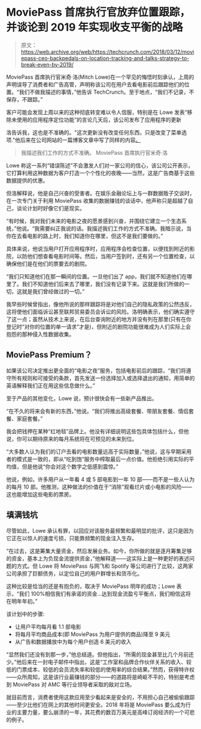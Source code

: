 # MoviePass 首席执行官放弃位置跟踪，并谈论到 2019 年实现收支平衡的战略 

> 原文：<https://web.archive.org/web/https://techcrunch.com/2018/03/12/moviepass-ceo-backpedals-on-location-tracking-and-talks-strategy-to-break-even-by-2019/>

MoviePass 首席执行官米奇·洛(Mitch Lowe)在一个罕见的悔悟时刻承认，上周的声明误导了消费者和广告高管，声明称该公司在用户去看电影前后跟踪他们的位置。“我们不做我描述的事情，”他告诉 TechCrunch。至于地点，“我们不记录，不保存，不跟踪。”

客户可能会发现上周以来的这种彻底转变难以令人信服，特别是在 Lowe 发表“移除未使用的应用程序定位功能”的言论几天后，该公司发布了应用程序的更新

洛告诉我，这也是不准确的。"这次更新没有改变任何东西，只是改变了菜单选项."他后来在公司网站的一篇博客文章中写了同样的内容[。](https://web.archive.org/web/20221006115202/https://www.moviepass.com/letter/)

> 我描述我们工作的方式不准确。 MoviePass 首席执行官米奇·洛

Lowe 称这一系列“错误陈述”不会激发人们对一家公司的信心，该公司公开表示，它打算利用这种数据为客户打造一个个性化的夜晚——当然，这是广告商基于这些数据提供的优惠。

但洛解释说，他是自己兴奋的受害者。在娱乐金融论坛上与一群数据贩子交谈时，在一次专门关于利用 MoviePass 收集的数据赚钱的谈话中，他声称只是超越了自己，谈论计划时好像它们是现实。

“有时候，我对我们未来的电影之夜的愿景感到兴奋，并围绕它建立一个生态系统，”他说。“我需要纠正我说的话。我描述我们工作的方式不准确。我暗示说，当你在去看电影的路上时，我们知道你在哪里，但这不是我们要做的。”

具体来说，他说当用户打开应用程序时，应用程序会检查位置，以便找到附近的影院，以防他们想查看电影时间等。然后，当用户签到时，还有另一个位置检查，以确保他们是在他们的票要去的剧院。

“我们只知道他们在那一瞬间的位置。一旦他们出了 app，我们就不知道他们在哪里了。我们不知道他们后来去了哪里，我们没有记录下来。这就是我们所做的一切，这就是我们曾经做过的一切。”

我早些时候曾指出，像他所说的那样跟踪将是对他们自己的隐私政策的公然违反，这将使他们面临诉讼甚至联邦贸易委员会诉讼的风险。洛明确表示，他们确实遵守了这一点；虽然从技术上来说，在后台查询附近的地方并没有列在那里(只有在你登记时“对你的位置的单一请求”才是)，但附近的剧院功能很难成为人们实际上会抱怨的那种侵入性数据收集。

## MoviePass Premium？

如果该公司决定推出更全面的“电影之夜”服务，包括电影前后的跟踪，“我们将遵守所有规则和可接受的条款，首先发送一份选择加入或选择退出的通知，用简单的英语解释我们正在用这些信息做什么。”

至于产品的其他变化，Lowe 说，预计很快会有一些新产品推出。

“在不久的将来会有新的东西，”他说。“我们将推出高级套餐、带朋友套餐、情侣套餐、家庭套餐。”

我会把钱押在某种“红地毯”品牌上。他没有详细说明这些包具体包括什么，但他说，你可以期待原来的每月系统将在可预见的未来到位。

“大多数人认为我们的订户去看的电影数量远高于实际数量，”他说，这与早期采用者的模式是一致的，即从“吃到饱”服务中榨取最后一点价值。他拒绝引用实际的平均值，但是他说“你会对这个数字之低感到震惊。”

他说，例如，许多用户从一年看 4 或 5 部电影到一年 10 部——而不是一些人认为的每月 10 部。他推测，这种做法的价值在于“消除”观看烂片或小电影的风险——这也能增加这些电影的票房。

## 填满钱坑

尽管如此，Lowe 承认有罪，以回应对该服务最频繁和最明显的批评，这只是因为它正在以惊人的速度亏损，只能靠频繁的现金注入生存。

“在过去，这是筹集大量资金，然后发展业务。如今，你所做的就是逐月筹集足够的资金，基本上为负现金流提供资金，”他解释道——这实际上是一种更好的表述问题的方式。但 Lowe 将 MoviePass 与网飞和 Spotify 等公司进行了比较，这两家公司承担了巨额债务，以定位自己的用户群增长和货币化。

这种比较是恰当的还是有抱负的，取决于 MoviePass 明年的成功；Lowe 表示，“我们 100%相信我们有承诺的资金…达到现金流盈亏平衡点，我们相信这将在明年年初。”

该计划中的步骤:

*   让用户平均每月看 1.1 部电影
*   将每月平均商品成本(即 MoviePass 为用户提供的商品)降至 9 美元
*   从广告和数据播放中为每个用户创造 6 美元的收入

“显然我们还没有到那一步，”他总结道。但他指出，“所需的现金甚至比几个月前还少。”他后来在一封电子邮件中指出，这是“工作室和品牌合作伙伴关系的收入、较低的门票成本、较低的会员流失率和较低的使用率的综合结果。”然而，获得特许权——众所周知，这是该行业最赚钱的部分——的道路将是崎岖不平的，特别是考虑到 MoviePass 对 AMC 等行业领导者采取的敌对立场。

就目前而言，消费者使用这款应用至少看起来是安全的，不用担心自己被偷偷跟踪——至少比他们在网上的其他时间更安全。2018 年将是 MoviePass 要么成为行业的主要力量，要么崩溃的一年，其花费的数百万美元是高峰订阅经济的一个可悲的例子。